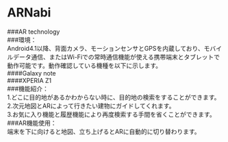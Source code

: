 # ARNabi
###AR technology<br>
###環境：<br>
Android4.1以降、背面カメラ、モーションセンサとGPSを内蔵しており、モバイルデータ通信、またはWi-Fiでの常時通信機能が使える携帯端末とタブレットで動作可能です。動作確認している機種を以下に示します。<br>
####Galaxy note<br>
####XPERIA Z1<br>
###機能紹介：<br>
1.どこに目的地があるかわからない時に、目的地の検索をすることができます。<br>
2.次元地図とARによって行きたい建物にガイドしてくれます。<br>
3.お気に入り機能と履歴機能により再度検索する手間を省くことができます。<br>
###AR機能使用：<br>
端末を下に向けると地図、立ち上げるとARに自動的に切り替わります。<br>
